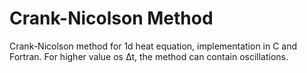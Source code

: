 # Crank-Nicolson Method

Crank-Nicolson method for 1d heat equation, implementation in C and Fortran. For higher value os Δt, the method can contain
oscillations.
